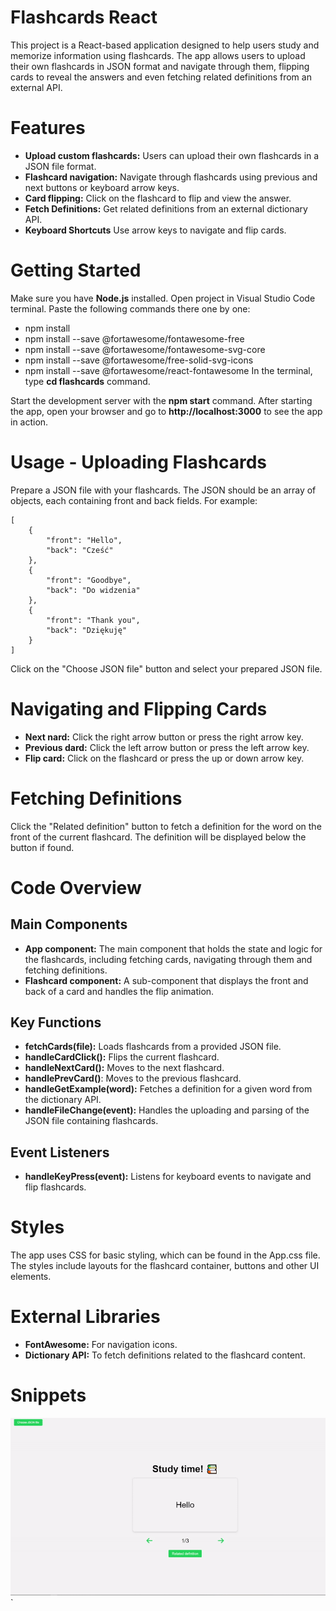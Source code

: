 # Flashcards React
 This project is a React-based application designed to help users study and memorize information using flashcards. The app allows users to upload their own flashcards in JSON format and navigate through them, flipping cards to reveal the answers and even fetching related definitions from an external API.
# Features
* **Upload custom flashcards:** Users can upload their own flashcards in a JSON file format.
* **Flashcard navigation:** Navigate through flashcards using previous and next buttons or keyboard arrow keys.
* **Card flipping:** Click on the flashcard to flip and view the answer.
* **Fetch Definitions:** Get related definitions from an external dictionary API.
* **Keyboard Shortcuts** Use arrow keys to navigate and flip cards.
# Getting Started
Make sure you have **Node.js** installed. 
Open project in Visual Studio Code terminal. Paste the following commands there one by one:
* npm install
* npm install --save @fortawesome/fontawesome-free
* npm install --save @fortawesome/fontawesome-svg-core
* npm install --save @fortawesome/free-solid-svg-icons
* npm install --save @fortawesome/react-fontawesome
In the terminal, type **cd flashcards** command.

Start the development server with the **npm start** command.
After starting the app, open your browser and go to **http://localhost:3000** to see the app in action.

# Usage - Uploading Flashcards
Prepare a JSON file with your flashcards. The JSON should be an array of objects, each containing front and back fields. For example:
```
[
    {
        "front": "Hello",
        "back": "Cześć"
    },
    {
        "front": "Goodbye",
        "back": "Do widzenia"
    },
    {
        "front": "Thank you",
        "back": "Dziękuję"
    }
]
```
Click on the "Choose JSON file" button and select your prepared JSON file.

# Navigating and Flipping Cards
* **Next nard:** Click the right arrow button or press the right arrow key.
* **Previous dard:** Click the left arrow button or press the left arrow key.
* **Flip card:** Click on the flashcard or press the up or down arrow key.

# Fetching Definitions
Click the "Related definition" button to fetch a definition for the word on the front of the current flashcard. The definition will be displayed below the button if found.
# Code Overview
## Main Components
- **App component:** The main component that holds the state and logic for the flashcards, including fetching cards, navigating through them and fetching definitions.
- **Flashcard component:** A sub-component that displays the front and back of a card and handles the flip animation.
## Key Functions
- **fetchCards(file):** Loads flashcards from a provided JSON file.
- **handleCardClick():** Flips the current flashcard.
- **handleNextCard():** Moves to the next flashcard.
- **handlePrevCard()**: Moves to the previous flashcard.
- **handleGetExample(word):** Fetches a definition for a given word from the dictionary API.
- **handleFileChange(event):** Handles the uploading and parsing of the JSON file containing flashcards.
## Event Listeners
- **handleKeyPress(event):** Listens for keyboard events to navigate and flip flashcards.
# Styles
The app uses CSS for basic styling, which can be found in the App.css file. The styles include layouts for the flashcard container, buttons and other UI elements.
# External Libraries
- **FontAwesome:** For navigation icons.
- **Dictionary API:** To fetch definitions related to the flashcard content.
# Snippets
 ![How it works](https://github.com/Resmakor/Flashcards-React/blob/main/snippets/how_it_works.gif?raw=true)`
